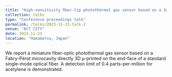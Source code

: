 ```yaml
---
title: "High-sensitivity ﬁber-tip photothermal gas sensor based on a 3d µ-printed fabry-pérot microcavity"
collection: talks
type: "Conference proceedings talk"
permalink: /talks/2023-11-23-talk-2
venue: "ACT CITY"
date: 2023-11-23
location: "Hamamatsu, Japan"
---
```


We report a miniature fiber-optic photothermal gas sensor based on a Fabry-Pérot microcavity directly 3D µ-printed on the end-face of a standard single-mode optical fiber. A detection limit of 0.4 parts-per-million for acetylene is demonstrated.
